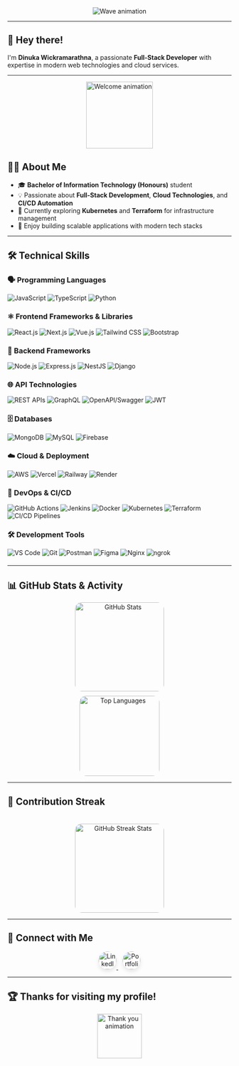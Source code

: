 <div align="center">
  <img src="https://capsule-render.vercel.app/api?type=waving&color=gradient&height=250&section=header&text=Welcome%20to%20My%20Profile!&fontSize=60&fontAlign=50&fontAlignY=50&fontColor=auto&animation=fadeIn&desc=Dinuka%20Wickramarathna%20%7C%20Full-Stack%20Developer&descAlign=50&descAlignY=70" alt="Wave animation" />
</div>

---

## 👋 Hey there!

I'm **Dinuka Wickramarathna**, a passionate **Full-Stack Developer** with expertise in modern web technologies and cloud services.

---

<div align="center">
  <img height="150" src="https://media.giphy.com/media/UpaxNpS4EI7fkBIGag/giphy.gif" alt="Welcome animation" />
</div>

## 👨‍💻 About Me

- 🎓 **Bachelor of Information Technology (Honours)** student  
- 💡 Passionate about **Full-Stack Development**, **Cloud Technologies**, and **CI/CD Automation**
- 🌱 Currently exploring **Kubernetes** and **Terraform** for infrastructure management
- 🚀 Enjoy building scalable applications with modern tech stacks

---

## 🛠️ Technical Skills

### 🗣️ Programming Languages
<div style="margin-bottom: 20px;">
  <img src="https://img.shields.io/badge/JavaScript-F7DF1E?logo=javascript&logoColor=black" alt="JavaScript" />
  <img src="https://img.shields.io/badge/TypeScript-3178C6?logo=typescript&logoColor=white" alt="TypeScript" />
  <img src="https://img.shields.io/badge/Python-3776AB?logo=python&logoColor=white" alt="Python" />
</div>

### ⚛️ Frontend Frameworks & Libraries
<div style="margin-bottom: 20px;">
  <img src="https://img.shields.io/badge/React.js-61DAFB?logo=react&logoColor=black" alt="React.js" />
  <img src="https://img.shields.io/badge/Next.js-000000?logo=next.js&logoColor=white" alt="Next.js" />
  <img src="https://img.shields.io/badge/Vue.js-42B883?logo=vue.js&logoColor=white" alt="Vue.js" />
  <img src="https://img.shields.io/badge/Tailwind%20CSS-06B6D4?logo=tailwind-css&logoColor=white" alt="Tailwind CSS" />
  <img src="https://img.shields.io/badge/Bootstrap-563D7C?logo=bootstrap&logoColor=white" alt="Bootstrap" />
</div>

### 🚀 Backend Frameworks
<div style="margin-bottom: 20px;">
  <img src="https://img.shields.io/badge/Node.js-339933?logo=node.js&logoColor=white" alt="Node.js" />
  <img src="https://img.shields.io/badge/Express.js-000000?logo=express&logoColor=white" alt="Express.js" />
  <img src="https://img.shields.io/badge/NestJS-E0234E?logo=nestjs&logoColor=white" alt="NestJS" />
  <img src="https://img.shields.io/badge/Django-092E20?logo=django&logoColor=white" alt="Django" />
</div>

### 🌐 API Technologies
<div style="margin-bottom: 20px;">
  <img src="https://img.shields.io/badge/REST%20APIs-FF6B6B?logo=rest&logoColor=white" alt="REST APIs" />
  <img src="https://img.shields.io/badge/GraphQL-E535AB?logo=graphql&logoColor=white" alt="GraphQL" />
  <img src="https://img.shields.io/badge/OpenAPI/Swagger-85EA2D?logo=swagger&logoColor=black" alt="OpenAPI/Swagger" />
  <img src="https://img.shields.io/badge/JWT-FF6B35?logo=json-web-tokens&logoColor=white" alt="JWT" />
</div>

### 🗄️ Databases
<div style="margin-bottom: 20px;">
  <img src="https://img.shields.io/badge/MongoDB-47A248?logo=mongodb&logoColor=white" alt="MongoDB" />
  <img src="https://img.shields.io/badge/MySQL-4479A1?logo=mysql&logoColor=white" alt="MySQL" />
  <img src="https://img.shields.io/badge/Firebase-FFCA28?logo=firebase&logoColor=black" alt="Firebase" />
</div>

### ☁️ Cloud & Deployment
<div style="margin-bottom: 20px;">
  <img src="https://img.shields.io/badge/AWS-FF9900?logo=amazon-aws&logoColor=white" alt="AWS" />
  <img src="https://img.shields.io/badge/Vercel-000000?logo=vercel&logoColor=white" alt="Vercel" />
  <img src="https://img.shields.io/badge/Railway-0B0D0E?logo=railway&logoColor=white" alt="Railway" />
  <img src="https://img.shields.io/badge/Render-008080?logo=render&logoColor=white" alt="Render" />
</div>

### 🔧 DevOps & CI/CD
<div style="margin-bottom: 20px;">
  <img src="https://img.shields.io/badge/GitHub%20Actions-2088FF?logo=github-actions&logoColor=white" alt="GitHub Actions" />
  <img src="https://img.shields.io/badge/Jenkins-D33833?logo=jenkins&logoColor=white" alt="Jenkins" />
  <img src="https://img.shields.io/badge/Docker-2496ED?logo=docker&logoColor=white" alt="Docker" />
  <img src="https://img.shields.io/badge/Kubernetes-326CE5?logo=kubernetes&logoColor=white" alt="Kubernetes" />
  <img src="https://img.shields.io/badge/Terraform-7B42BC?logo=terraform&logoColor=white" alt="Terraform" />
  <img src="https://img.shields.io/badge/CI/CD%20Pipelines-00D4AA?logo=gitlab&logoColor=white" alt="CI/CD Pipelines" />
</div>

### 🛠️ Development Tools
<div style="margin-bottom: 20px;">
  <img src="https://img.shields.io/badge/VS%20Code-007ACC?logo=visual-studio-code&logoColor=white" alt="VS Code" />
  <img src="https://img.shields.io/badge/Git-F05032?logo=git&logoColor=white" alt="Git" />
  <img src="https://img.shields.io/badge/Postman-FF6C37?logo=postman&logoColor=white" alt="Postman" />
  <img src="https://img.shields.io/badge/Figma-F24E1E?logo=figma&logoColor=white" alt="Figma" />
  <img src="https://img.shields.io/badge/Nginx-009639?logo=nginx&logoColor=white" alt="Nginx" />
  <img src="https://img.shields.io/badge/ngrok-FF6C37?logo=ngrok&logoColor=white" alt="ngrok" />
</div>

---

## 📊 GitHub Stats & Activity

<div align="center">
  <!-- GitHub Stats -->
  <img 
    src="https://github-readme-stats.vercel.app/api?username=Dinukaawsh&theme=radical&show_icons=true&include_all_commits=true&count_private=true&border_radius=15&hide_border=true" 
    alt="GitHub Stats" 
    height="200" 
    style="border-radius: 15px;" 
  />
</div>

<div align="center">
  <!-- Top Languages -->
  <img 
    src="https://github-readme-stats.vercel.app/api/top-langs?username=Dinukaawsh&theme=radical&layout=compact&langs_count=8&hide_border=true&border_radius=15" 
    alt="Top Languages" 
    height="180" 
    style="border-radius: 15px; margin-top: 10px;" 
  />
</div>

---

## 🌟 Contribution Streak

<div align="center">
  <!-- Fixed GitHub Streak Stats with multiple fallback options -->
  <img 
    src="https://github-readme-streak-stats.herokuapp.com/?user=Dinukaawsh&theme=radical&hide_border=true&fire=FF4081&sideLabels=FFA500" 
    alt="GitHub Streak Stats" 
    height="200" 
    style="border-radius: 15px; margin-top: 20px;" 
    onerror="this.style.display='none'"
  />
</div>

---

## 🔗 Connect with Me

<div align="center">
  <a href="https://www.linkedin.com/in/dinuka-ashan-88468b214/" target="_blank">
    <img 
      src="https://img.shields.io/static/v1?message=LinkedIn&logo=linkedin&label=&color=0077B5&logoColor=white&labelColor=&style=for-the-badge" 
      height="40" 
      alt="LinkedIn" 
      style="border-radius: 30px; transition: transform 0.3s ease, box-shadow 0.3s ease; box-shadow: 0 5px 10px rgba(0, 0, 0, 0.1);" 
    />
  </a>
  <a href="https://my-portfolio-6w9u.vercel.app/" target="_blank">
    <img 
      src="https://img.shields.io/static/v1?message=Portfolio&logo=vercel&label=&color=000000&logoColor=white&labelColor=&style=for-the-badge" 
      height="40" 
      alt="Portfolio" 
      style="border-radius: 30px; transition: transform 0.3s ease, box-shadow 0.3s ease; box-shadow: 0 5px 10px rgba(0, 0, 0, 0.1); margin-left: 10px;" 
    />
  </a>
</div>

---

## 🏆 Thanks for visiting my profile!

<div align="center">
  <img src="https://media.giphy.com/media/dxn6fRlTIShoeBr69N/giphy.gif" height="100" alt="Thank you animation" />
</div>

